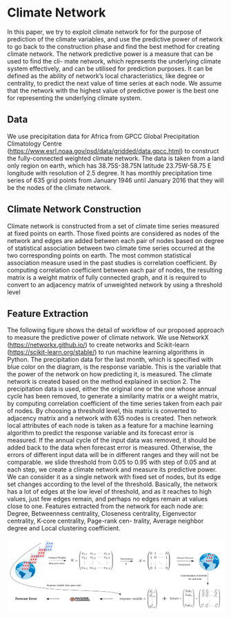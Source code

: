 # Climate Network
In  this  paper,  we  try  to  exploit  climate  network  for
for  the  purpose  of  prediction  of  the  climate  variables,
and  use  the  predictive  power  of  network  to  go  back
to  the  construction  phase  and  find  the  best  method
for  creating  climate  network.  The  network  predictive
power  is  a  measure  that  can  be  used  to  find  the  cli-
mate network, which represents the underlying climate
system  effectively,  and  can  be  utilised  for  prediction
purposes.  It  can  be  defined  as  the  ability  of  network’s
local characteristics, like degree or centrality, to predict
the next value of time series at each node. We assume
that  the  network  with  the  highest  value  of  predictive
power  is  the  best  one  for  representing  the  underlying
climate system.

## Data
We use precipitation data for Africa from GPCC Global Precipitation Climatology Centre (https://www.esrl.noaa.gov/psd/data/gridded/data.gpcc.html) to construct the fully-connected weighted climate network. 
The data is taken from a land only region on earth, which has 38.75S-38.75N latitude 23.75W-58.75 E longitude with resolution of 2.5 degree. 
It has monthly precipitation time series of 635 grid points from January 1946 until January 2016 that they will be the nodes of the climate network.

## Climate Network Construction
Climate network is constructed from a set of climate time series measured at fixed points on earth. Those fixed points are considered as nodes of the network and edges are added between each pair of nodes based on degree of statistical association between two climate time series occurred at the two corresponding points on earth. 
The most common statistical association measure used in the past studies is correlation coefficient.
By computing correlation coefficient between each pair of nodes, the resulting matrix is a weight matrix of fully connected graph, and it is required to convert to an adjacency matrix of unweighted network by using a threshold level
## Feature Extraction
The following figure shows the detail of workflow of our proposed approach to measure the predictive power of climate network. 
We use NetworkX (https://networkx.github.io/) to create networks and Scikit-learn (https://scikit-learn.org/stable/) to run machine learning 
algorithms in Python. The precipitation data for the last month, which is specified with blue color on the diagram, is the response variable. 
This is the variable that the power of the network on how predicting it, is measured. The climate network is created based on the method explained in section 2. 
The precipitation data is used, either the original one or the one whose annual cycle has been removed, to generate a similarity matrix or a weight matrix, by computing correlation coefficient of the time series taken from each pair of nodes.
  By
choosing  a  threshold  level,  this  matrix  is  converted  to
adjacency  matrix  and  a  network  with  635  nodes  is
created.  Then  network  local  attributes  of  each  node  is
taken as a feature for a machine learning algorithm to
predict  the  response  variable  and  its  forecast  error  is
measured.  If  the  annual  cycle  of  the  input  data  was
removed,  it  should  be  added  back  to  the  data  when
forecast  error  is  measured.  Otherwise,  the  errors  of different input data will be in different ranges and they
will not be comparable. we  slide  threshold
from  0.05  to  0.95  with  step  of  0.05  and  at  each  step,
we create a climate network and measure its predictive
power.  We  can  consider  it  as  a  single  network  with
fixed  set  of  nodes,  but  its  edge  set  changes  according
to  the  level  of  the  threshold.  Basically,  the  network
has  a  lot  of  edges  at  the  low  level  of  threshold,  and
as  it  reaches  to  high  values,  just  few  edges  remain,
and  perhaps  no  edges  remain  at  values  close  to  one.
Features extracted from the network for each node are:
Degree,  Betweenness  centrality,  Closeness  centrality,
Eigenvector centrality, K-core centrality, Page-rank cen-
trality,  Average  neighbor  degree  and  Local  clustering
coefficient.










![alt text](material/figlong.png)
